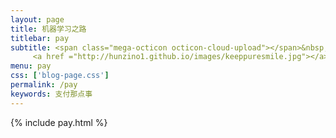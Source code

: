 ```yaml
---
layout: page
title: 机器学习之路
titlebar: pay
subtitle: <span class="mega-octicon octicon-cloud-upload"></span>&nbsp;&nbsp;
     <a href ="http://hunzino1.github.io/images/keeppuresmile.jpg"></a>
menu: pay
css: ['blog-page.css']
permalink: /pay
keywords: 支付那点事
---
```

{% include pay.html %}
